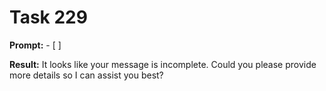 # Task 229

**Prompt:** - [ ]

**Result:**
It looks like your message is incomplete. Could you please provide more details so I can assist you best?
